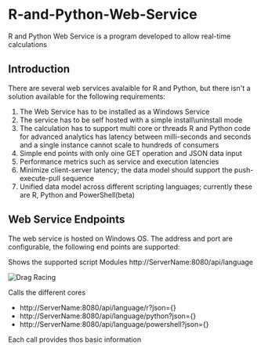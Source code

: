 # R-and-Python-Web-Service
R and Python Web Service is a program developed to allow real-time calculations

## Introduction
There are several web services avalaible for R and Python, but there isn't a solution available for the following requirements:

1. The Web Service has to be installed as a Windows Service
2. The service has to be self hosted with a simple install\uninstall mode
3. The calculation has to support multi core or threads
R and Python code for advanced analytics has latency between milli-seconds and seconds and a single instance cannot scale to hundreds of consumers
4. Simple end points with only oine GET operation and JSON data input
5. Performance metrics such as service and execution latencies
6. Minimize client-server latency; the data model should support the push-execute-pull sequence
7. Unified data model across different scripting languages; currently these are R, Python and PowerShell(beta)

## Web Service Endpoints

The web service is hosted on Windows OS. The address and port are configurable, the following end points are supported:

Shows the supported script Modules
http://ServerName:8080/api/language

![Drag Racing](https://github.com/rosisoft/R-and-Python-Web-Service/tree/master/Image/ListModules.PNG)

Calls the different cores
+ http://ServerName:8080/api/language/r?json={}
+ http://ServerName:8080/api/language/python?json={}
+ http://ServerName:8080/api/language/powershell?json={}

Each call provides thos basic information



